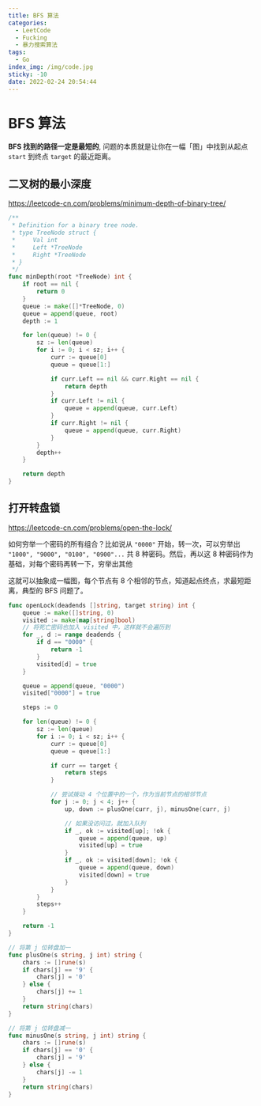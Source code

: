 ```yaml
---
title: BFS 算法
categories:
  - LeetCode
  - Fucking
  - 暴力搜索算法
tags:
  - Go
index_img: /img/code.jpg
sticky: -10
date: 2022-02-24 20:54:44
---
```

# BFS 算法

**BFS 找到的路径一定是最短的**, 问题的本质就是让你在一幅「图」中找到从起点 `start` 到终点 `target` 的最近距离。

## 二叉树的最小深度

https://leetcode-cn.com/problems/minimum-depth-of-binary-tree/

```go
/**
 * Definition for a binary tree node.
 * type TreeNode struct {
 *     Val int
 *     Left *TreeNode
 *     Right *TreeNode
 * }
 */
func minDepth(root *TreeNode) int {
    if root == nil {
        return 0
    }
    queue := make([]*TreeNode, 0)
    queue = append(queue, root)
    depth := 1

    for len(queue) != 0 {
        sz := len(queue)
        for i := 0; i < sz; i++ {
            curr := queue[0]
            queue = queue[1:]

            if curr.Left == nil && curr.Right == nil {
                return depth
            }
            if curr.Left != nil {
                queue = append(queue, curr.Left)
            }
            if curr.Right != nil {
                queue = append(queue, curr.Right)
            }
        }
        depth++
    }

    return depth
}
```

## 打开转盘锁

https://leetcode-cn.com/problems/open-the-lock/

如何穷举一个密码的所有组合？比如说从 `"0000"` 开始，转一次，可以穷举出 `"1000", "9000", "0100", "0900"...` 共 8 种密码。然后，再以这 8 种密码作为基础，对每个密码再转一下，穷举出其他

这就可以抽象成一幅图，每个节点有 8 个相邻的节点，知道起点终点，求最短距离，典型的 BFS 问题了。

```go
func openLock(deadends []string, target string) int {
    queue := make([]string, 0)
    visited := make(map[string]bool)
    // 将死亡密码也加入 visited 中，这样就不会遍历到
    for _, d := range deadends {
        if d == "0000" {
            return -1
        }
        visited[d] = true
    }

    queue = append(queue, "0000")
    visited["0000"] = true

    steps := 0

    for len(queue) != 0 {
        sz := len(queue)
        for i := 0; i < sz; i++ {
            curr := queue[0]
            queue = queue[1:]

            if curr == target {
                return steps
            }

            // 尝试拨动 4 个位置中的一个，作为当前节点的相邻节点
            for j := 0; j < 4; j++ {
                up, down := plusOne(curr, j), minusOne(curr, j)

                // 如果没访问过，就加入队列
                if _, ok := visited[up]; !ok {
                    queue = append(queue, up)
                    visited[up] = true
                }
                if _, ok := visited[down]; !ok {
                    queue = append(queue, down)
                    visited[down] = true
                }
            }
        }
        steps++
    }

    return -1
}

// 将第 j 位转盘加一
func plusOne(s string, j int) string {
    chars := []rune(s)
    if chars[j] == '9' {
        chars[j] = '0'
    } else {
        chars[j] += 1
    }
    return string(chars)
}

// 将第 j 位转盘减一
func minusOne(s string, j int) string {
    chars := []rune(s)
    if chars[j] == '0' {
        chars[j] = '9'
    } else {
        chars[j] -= 1
    }
    return string(chars)
}
```
